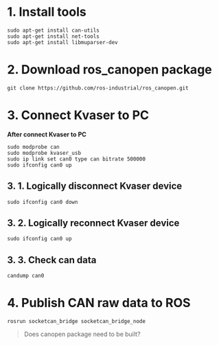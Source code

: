 # 1. Install tools
```shell
sudo apt-get install can-utils
sudo apt-get install net-tools
sudo apt-get install libmuparser-dev
```
  
# 2. Download ros_canopen package
```shell
git clone https://github.com/ros-industrial/ros_canopen.git
```
  
# 3. Connect Kvaser to PC
**After connect Kvaser to PC**
```shell
sudo modprobe can    
sudo modprobe kvaser_usb    
sudo ip link set can0 type can bitrate 500000    
sudo ifconfig can0 up
```

## 3. 1. Logically disconnect Kvaser device
```shell
sudo ifconfig can0 down
```

## 3. 2. Logically reconnect Kvaser device
```shell
sudo ifconfig can0 up
```

## 3. 3. Check can data
```shell
candump can0
```
  
# 4. Publish CAN raw data to ROS
```shell
rosrun socketcan_bridge socketcan_bridge_node
```
> Does canopen package need to be built?
